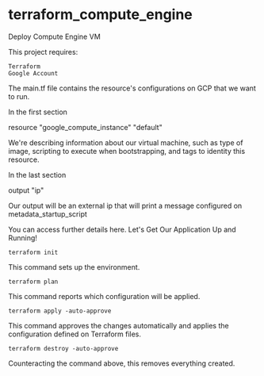 # terraform_compute_engine

Deploy Compute Engine VM

This project requires:

    Terraform
    Google Account

The main.tf file contains the resource's configurations on GCP that we want to run.

In the first section

resource "google_compute_instance" "default"

We're describing information about our virtual machine, such as type of image, scripting to execute when bootstrapping, and tags to identity this resource.

In the last section

output "ip"

Our output will be an external ip that will print a message configured on metadata_startup_script

You can access further details here. 
Let's Get Our Application Up and Running!

    terraform init

This command sets up the environment.

    terraform plan

This command reports which configuration will be applied.

    terraform apply -auto-approve

This command approves the changes automatically and applies the configuration defined on Terraform files.

    terraform destroy -auto-approve

Counteracting the command above, this removes everything created.
